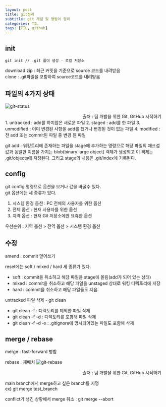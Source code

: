 ```yaml
---
layout: post
title: git정리
subtitle: git 개념 및 명령어 정리
categories: TIL
tags: [TIL, github]
---
```


## init

```terminal
git init // .git 폴더 생성 - 로컬 저장소
```

download zip : 최근 커밋을 기준으로 source 코드를 내려받음  
clone : .git파일을 포함하여 source코드를 내려받음

## 파일의 4가지 상태

![git-status](https://user-images.githubusercontent.com/101408068/222651600-bd3cf396-a10b-4358-b924-bbf0a44f0e4e.png)

<div style="text-align : right">출처 : 팀 개발을 위한 Git, GitHub 시작하기</div>
1. untracked : add를 하지않은 새로운 파일
2. staged : add를 한 파일
3. unmodified : 이미 변경된 사항을 add를 했거나 변경된 것이 없는 파일
4. modified : 전 add 또는 commit된 파일 중 변경 된 파일

git add : 워킹트리에 존재하는 파일을 stage에 추가하는 명령으로 해당 파일의 체크섬 값과 동일한 이름을 가지는 blob(binary large object) 객체가 생성되고 이 객체는 .git/objects에 저장된다. 그리고 stage의 내용은 .git/index에 기록된다.

## config

git config 명령으로 옵션을 보거나 값을 바꿀수 있다.  
git 옵션에는 세 종류가 있다.

1. 시스템 환경 옵션 : PC 전체의 사용자를 위한 옵션
2. 전체 옵션 : 현재 사용자를 위한 옵션
3. 지역 옵션 : 현재 Git 저장소에만 요휴한 옵션

우선순위 : 지역 옵션 > 전역 옵션 > 시스템 환경 옵션

## 수정

amend : commit 덮어쓰기

reset에는 soft / mixed / hard 세 종류가 있다.

- soft : commit을 취소하고 해당 파일을 stage에 올림(add가 되어 있는 상태)
- mixed : commit을 취소하고 해당 파일을 unstaged 상태로 워킹 디렉토리에 저장
- hard : commit을 취소하고 해당 파일들도 지움.

untracked 파일 삭제 - git clean

- git clean -f : 디렉토리를 제외한 파일 삭제
- git clean -f -d : 디렉토리를 포함해 파일 삭제
- git clean -f -d -x : .gitignore에 명시되어있는 파일도 포함해 삭제

## merge / rebase

merge : fast-forward 병합

<!-- <img src="../assets/images/230101/git merge.png"> -->

rebase : 재배치
![git-rebase](https://user-images.githubusercontent.com/101408068/222651101-cd2ffd4d-820e-43a7-af4f-6c7bdea91981.png)

<div style="text-align : right">출처 : 팀 개발을 위한 Git, GitHub 시작하기</div>

main branch에서 merge하고 싶은 branch를 지명  
ex) git merge test_branch

conflict가 생긴 상황에서 merge 취소 : git merge --abort
